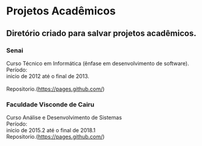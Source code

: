 # Projetos Acadêmicos

## Diretório criado para salvar projetos acadêmicos.

### Senai
Curso Técnico em Informática (ênfase em desenvolvimento de software). <br/>
Período:<br/> 
inicio de 2012 até o final de 2013. <br/>   
Repositorio.(https://pages.github.com/) 

### Faculdade Visconde de Cairu<br/>
Curso Análise e Desenvolvimento de Sistemas<br/>
Período:<br/> 
inicio de 2015.2 até o final de 2018.1<br/> 
Repositorio.(https://pages.github.com/) 
